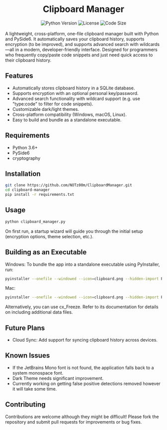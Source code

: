 <div align="center">
  <h1>Clipboard Manager</h1>
</div>

<div align="center">
  <img src="https://img.shields.io/badge/python-3.6%2B-blue?logo=python&logoColor=white&style=for-the-badge" alt="Python Version">
  <img src="https://img.shields.io/badge/license-MIT-blue?style=for-the-badge" alt="License">
  <img src="https://img.shields.io/github/languages/code-size/NOTz00m/ClipboardManager?style=for-the-badge" alt="Code Size">
</div>
<br>
A lightweight, cross-platform, one-file clipboard manager built with Python and PySide6. It automatically saves your clipboard history, supports encryption (to be improved), and supports advanced search with wildcards—all in a modern, developer-friendly interface. Designed for programmers who frequently copy/paste code snippets and just need quick access to their clipboard history.

## Features
- Automatically stores clipboard history in a SQLite database.
- Supports encryption with an optional personal key/password.
- Advanced search functionality with wildcard support (e.g. use "type:code" to filter for code snippets).
- Customizable dark/light themes.
- Cross-platform compatibility (Windows, macOS, Linux).
- Easy to build and bundle as a standalone executable.

## Requirements
- Python 3.6+
- PySide6
- cryptography

## Installation
```sh
git clone https://github.com/NOTz00m/ClipboardManager.git
cd clipboard-manager
pip install -r requirements.txt
```

## Usage
```sh
python clipboard_manager.py
```

On first run, a startup wizard will guide you through the initial setup (encryption options, theme selection, etc.).

## Building as an Executable

Windows: To bundle the app into a standalone executable using PyInstaller, run:
```sh
pyinstaller --onefile --windowed --icon=clipboard.png --hidden-import PySide6 --hidden-import cryptography --hidden-import cryptography.fernet --add-data "pin.png;." --add-data "pin_active.png;." --add-data "star.png;." --add-data "JetBrainsMono-Regular.ttf;." --add-data "star_active.png;." --add-data "trash.png;." --add-data "clipboard.png;." clipboard_manager.py
```
Mac:
```sh
pyinstaller --onefile --windowed --icon=clipboard.png --hidden-import PySide6 --hidden-import cryptography --hidden-import cryptography.fernet --add-data "pin.png:." --add-data "pin_active.png:." --add-data "star.png:." --add-data "JetBrainsMono-Regular.ttf:." --add-data "star_active.png:." --add-data "trash.png:." --add-data "clipboard.png:." clipboard_manager.py
```
Alternatively, you can use cx_Freeze. Refer to its documentation for details on including additional data files.

## Future Plans

- Cloud Sync: Add support for syncing clipboard history across devices.

## Known Issues

- If the JetBrains Mono font is not found, the application falls back to a system monospace font.
- Dark Theme needs significant improvement.
- Currently working on getting false positive detections removed however it will take some time.

## Contributing

Contributions are welcome although they might be difficult! Please fork the repository and submit pull requests for improvements or bug fixes.
